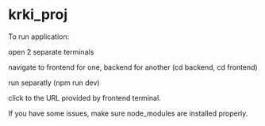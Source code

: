 # krki_proj

To run application:

open 2 separate terminals

navigate to frontend for one, backend for another (cd backend, cd frontend)

run separatly (npm run dev)

click to the URL provided by frontend terminal.


If you have some issues, make sure node_modules are installed properly.
